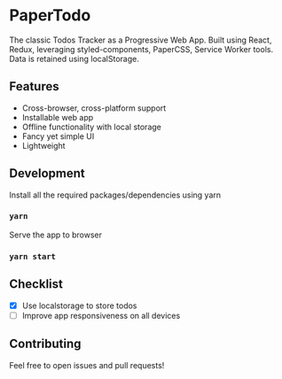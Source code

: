 # PaperTodo

The classic Todos Tracker as a Progressive Web App. Built using React, Redux, leveraging styled-components, PaperCSS, Service Worker tools. Data is retained using localStorage.

## Features

* Cross-browser, cross-platform support
* Installable web app
* Offline functionality with local storage
* Fancy yet simple UI
* Lightweight

## Development

Install all the required packages/dependencies using yarn

### `yarn`

Serve the app to browser

### `yarn start`

## Checklist

- [x] Use localstorage to store todos
- [ ] Improve app responsiveness on all devices

## Contributing

Feel free to open issues and pull requests!
